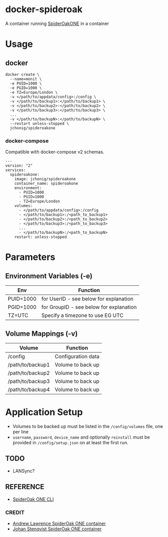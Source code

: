 # docker-spideroak
A container running [SpiderOakONE](https://spideroak.com/one/) in a container

# Usage

## docker

```
docker create \
  --name=monit \
  -e PUID=1000 \
  -e PGID=1000 \
  -e TZ=Europe/London \
  -v </path/to/appdata/config>:/config \
  -v </path/to/backup1>:</path/to/backup1> \
  -v </path/to/backup2>:</path/to/backup2> \
  -v </path/to/backup3>:</path/to/backup3> \
  ...
  -v </path/to/backupN>:</path/to/backupN> \
  --restart unless-stopped \
  jchonig/spideroakone
```

### docker-compose

Compatible with docker-compose v2 schemas.

```
---
version: "2"
services:
  spideroakone:
    image: jchonig/spideroakone
    container_name: spideroakone
    environment:
      - PUID=1000
      - PGID=1000
      - TZ=Europe/London
    volumes:
      - </path/to/appdata/config>:/config
	  - </path/to/backup1>:/<path_to_backup1>
	  - </path/to/backup2>:/<path_to_backup2>
	  - </path/to/backup3>:/<path_to_backup3>
	  ...
	  - </path/to/backupN>:/<path_to_backupN>
    restart: unless-stopped
```

# Parameters

## Environment Variables (-e)

| Env                  | Function                                |
| ---                  | --------                                |
| PUID=1000            | for UserID - see below for explanation  |
| PGID=1000            | for GroupID - see below for explanation |
| TZ=UTC               | Specify a timezone to use EG UTC        |

## Volume Mappings (-v)

| Volume           | Function           |
| ------           | --------           |
| /config          | Configuration data |
| /path/to/backup1 | Volume to back up  |
| /path/to/backup2 | Volume to back up  |
| /path/to/backup3 | Volume to back up  |
| /path/to/backup4 | Volume to back up  |

# Application Setup

  * Volumes to be backed up must be listed in the `/config/volumes`
    file, one per line
  * `username`, `password`, `device_name` and optionally `reinstall`
    must be provided in `/config/setup.json` on at least the first run.

## TODO
  * LANSync?

## REFERENCE
  * [SpiderOak ONE CLI](https://spideroak.support/hc/en-us/articles/115001891343-Command-Line-Reference)

### CREDIT
  * [Andrew Lawrence SpiderOak ONE container](https://bitbucket.org/alaw005/docker-spideroak/src/master)
  * [Johan Stenqvist SpiderOak ONE container](https://github.com/neochrome/docker-spideroak)

